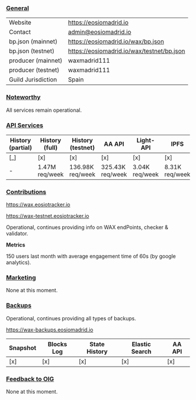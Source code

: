 ### <ins>General</ins>

|  |  |
| --- | --- |
| Website | https://eosiomadrid.io |
| Contact | admin@eosiomadrid.io |
| bp.json (mainnet) | https://eosiomadrid.io/wax/bp.json |
| bp.json (testnet) | https://eosiomadrid.io/wax/testnet/bp.json |
| producer (mainnet) | waxmadrid111 |
| producer (testnet) | waxmadrid111 |
| Guild Jurisdiction | Spain |

### <ins>Noteworthy</ins>

All services remain operational.

### <ins>API Services</ins>

| History (partial) | History (full) | History (testnet) | AA API | Light-API  | IPFS |
|--------|--------|--------|--------|--------|--------|
| [_] | [x] | [x] | [x] | [x] | [x] 
| - | 1.47M req/week | 136.98K req/week | 325.43K req/week | 3.04K req/week |  8.31K req/week |



### <ins>Contributions</ins>

https://wax.eosiotracker.io

https://wax-testnet.eosiotracker.io

Operational, continues providing info on WAX endPoints, checker & validator. 


**Metrics**

150 users last month with average engagement time of 60s (by google analytics).


### <ins>Marketing</ins>

None at this moment.

### <ins>Backups </ins>

Operational, continues providing all types of backups.


https://wax-backups.eosiomadrid.io

| Snapshot | Blocks Log | State History | Elastic Search | AA API |
|--------|--------|--------|--------|--------|
| [x] | [x] | [x] | [x] | [x] |



### <ins>Feedback to OIG</ins>

None at this moment.
